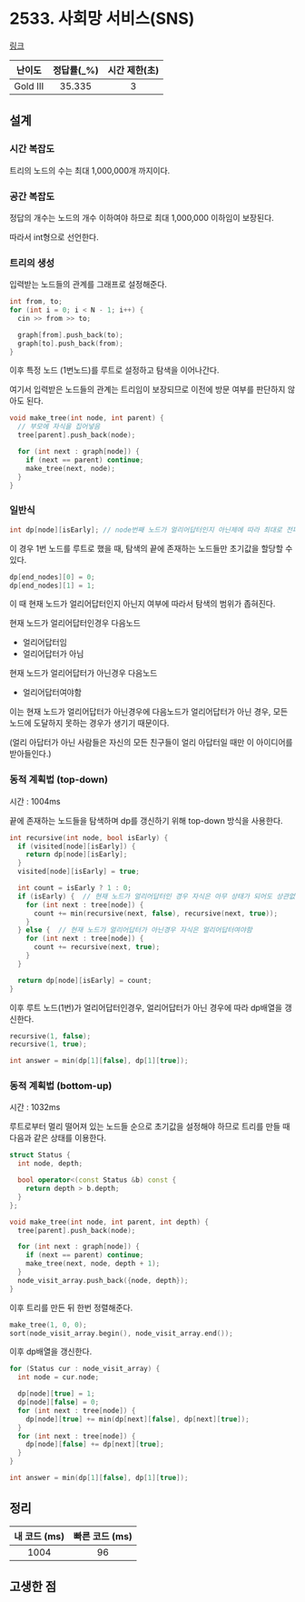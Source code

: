 # 2533. 사회망 서비스(SNS)

[링크](https://www.acmicpc.net/problem/2533)

|  난이도  | 정답률(\_%) | 시간 제한(초) |
| :------: | :---------: | :-----------: |
| Gold III |   35.335    |       3       |

## 설계

### 시간 복잡도

트리의 노드의 수는 최대 1,000,000개 까지이다.

### 공간 복잡도

정답의 개수는 노드의 개수 이하여야 하므로 최대 1,000,000 이하임이 보장된다.

따라서 int형으로 선언한다.

### 트리의 생성

입력받는 노드들의 관계를 그래프로 설정해준다.

```cpp
int from, to;
for (int i = 0; i < N - 1; i++) {
  cin >> from >> to;

  graph[from].push_back(to);
  graph[to].push_back(from);
}
```

이후 특정 노드 (1번노드)를 루트로 설정하고 탐색을 이어나간다.

여기서 입력받은 노드들의 관계는 트리임이 보장되므로 이전에 방문 여부를 판단하지 않아도 된다.

```cpp
void make_tree(int node, int parent) {
  // 부모에 자식을 집어넣음
  tree[parent].push_back(node);

  for (int next : graph[node]) {
    if (next == parent) continue;
    make_tree(next, node);
  }
}
```

### 일반식

```cpp
int dp[node][isEarly]; // node번째 노드가 얼리어답터인지 아닌제에 따라 최대로 전파 가능한 수
```

이 경우 1번 노드를 루트로 했을 때, 탐색의 끝에 존재하는 노드들만 초기값을 할당할 수 있다.

```cpp
dp[end_nodes][0] = 0;
dp[end_nodes][1] = 1;
```

이 때 현재 노드가 얼리어답터인지 아닌지 여부에 따라서 탐색의 범위가 좁혀진다.

현재 노드가 얼리어답터인경우 다음노드

- 얼리어답터임
- 얼리어답터가 아님

현재 노드가 얼리어답터가 아닌경우 다음노드

- 얼리어답터여야함

이는 현재 노드가 얼리어답터가 아닌경우에 다음노드가 얼리어답터가 아닌 경우, 모든 노드에 도달하지 못하는 경우가 생기기 때문이다.

(얼리 아답터가 아닌 사람들은 자신의 모든 친구들이 얼리 아답터일 때만 이 아이디어를 받아들인다.)

### 동적 계획법 (top-down)

시간 : 1004ms

끝에 존재하는 노드들을 탐색하며 dp를 갱신하기 위해 top-down 방식을 사용한다.

```cpp
int recursive(int node, bool isEarly) {
  if (visited[node][isEarly]) {
    return dp[node][isEarly];
  }
  visited[node][isEarly] = true;

  int count = isEarly ? 1 : 0;
  if (isEarly) {  // 현재 노드가 얼리어답터인 경우 자식은 아무 상태가 되어도 상관없다.
    for (int next : tree[node]) {
      count += min(recursive(next, false), recursive(next, true));
    }
  } else {  // 현재 노드가 얼리어답터가 아닌경우 자식은 얼리어답터여야함
    for (int next : tree[node]) {
      count += recursive(next, true);
    }
  }

  return dp[node][isEarly] = count;
}
```

이후 루트 노드(1번)가 얼리어답터인경우, 얼리어답터가 아닌 경우에 따라 dp배열을 갱신한다.

```cpp
recursive(1, false);
recursive(1, true);

int answer = min(dp[1][false], dp[1][true]);
```

### 동적 계획법 (bottom-up)

시간 : 1032ms

루트로부터 멀리 떨어져 있는 노드들 순으로 초기값을 설정해야 하므로 트리를 만들 때 다음과 같은 상태를 이용한다.

```cpp
struct Status {
  int node, depth;

  bool operator<(const Status &b) const {
    return depth > b.depth;
  }
};

void make_tree(int node, int parent, int depth) {
  tree[parent].push_back(node);

  for (int next : graph[node]) {
    if (next == parent) continue;
    make_tree(next, node, depth + 1);
  }
  node_visit_array.push_back({node, depth});
}
```

이후 트리를 만든 뒤 한번 정렬해준다.

```cpp
make_tree(1, 0, 0);
sort(node_visit_array.begin(), node_visit_array.end());
```

이후 dp배열을 갱신한다.

```cpp
for (Status cur : node_visit_array) {
  int node = cur.node;

  dp[node][true] = 1;
  dp[node][false] = 0;
  for (int next : tree[node]) {
    dp[node][true] += min(dp[next][false], dp[next][true]);
  }
  for (int next : tree[node]) {
    dp[node][false] += dp[next][true];
  }
}

int answer = min(dp[1][false], dp[1][true]);
```

## 정리

| 내 코드 (ms) | 빠른 코드 (ms) |
| :----------: | :------------: |
|     1004     |       96       |

## 고생한 점
